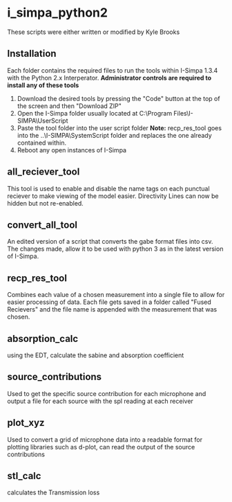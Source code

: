 # i_simpa_python2
These scripts were either written or modified by Kyle Brooks

## Installation
Each folder contains the required files to run the tools within I-Simpa 1.3.4 with the Python 2.x Interperator. 
**Administrator controls are required to install any of these tools**

1. Download the desired tools by pressing the "Code" button at the top of the screen and then "Download ZIP"
2. Open the I-Simpa folder usually located at C:\Program Files\I-SIMPA\UserScript
3. Paste the tool folder into the user script folder **Note:** recp_res_tool goes into the ..\I-SIMPA\SystemScript folder and replaces the one already contained within.
4. Reboot any open instances of I-Simpa 

## all_reciever_tool
This tool is used to enable and disable the name tags on each punctual reciever to make viewing of the model easier.
Directivity Lines can now be hidden but not re-enabled.

## convert_all_tool
An edited version of a script that converts the gabe format files into csv. The changes made, allow it to be used with python 3 as in the latest version of I-Simpa. 

## recp_res_tool
Combines each value of a chosen measurement into a single file to allow for easier processing of data. Each file gets saved in a folder called "Fused Recievers" and the file name is appended with the measurement that was chosen.

## absorption_calc
using the EDT, calculate the sabine and absorption coefficient

## source_contributions
Used to get the specific source contribution for each microphone and output a file for each source with the spl reading at each receiver

## plot_xyz
Used to convert a grid of microphone data into a readable format for plotting libraries such as d-plot, can read the output of the source contributions

## stl_calc
calculates the Transmission loss